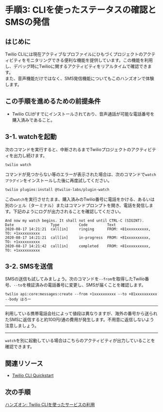 #  手順3: CLIを使ったステータスの確認とSMSの発信
## はじめに
Twilio CLIには現在アクティブなプロファイルにひもづくプロジェクトのアクティビティをモニタリングできる便利な機能を提供しています。この機能を利用し、デバッグ時にTwilioに関するアクティビティをリアルタイムで確認できます。  
また、音声機能だけではなく、SMS発信機能についてもこのハンズオンで体験します。

## この手順を進めるための前提条件
- Twilio CLIがすでにインストールされており、音声通話が可能な電話番号を購入済みであること。

## 3-1. watchを起動

次のコマンドを実行すると、中断されるまでTwilioプロジェクトのアクティビティを出力し続けます。

```
twilio watch
```

コマンドが見つからない等のエラーが表示された場合は、次のコマンドで`watchプラグイン`をインストールした後に再度試してください。

```
twilio plugins:install @twilio-labs/plugin-watch
```

この`watch`を実行させたまま、購入済みのTwilio番号に電話をかける、あるいは別のシェル（ターミナル）またはコマンドプロンプトを開き、電話を発信します。下記のようにログが出力されることを確認してください。
```
And now my watch begins. It shall not end until CTRL-C (SIGINT).
Date                 Type         Code         Text
2020-08-17 14:21:21  call[in]     ringing      FROM: +81xxxxxxxxxx, TO: +1xxxxxxxxxx
2020-08-17 14:21:21  call[in]     in-progress  FROM: +81xxxxxxxxxx, TO: +1xxxxxxxxxx
2020-08-17 14:21:42  call[in]     completed    FROM: +81xxxxxxxxxx, TO: +1xxxxxxxxxx
```

## 3-2. SMSを送信

SMSの送信も試してみましょう。次のコマンドを`--from`を取得したTwilio番号、`--to`を検証済みの電話番号に変更し、SMSが届くことを確認します。

```
twilio api:core:messages:create --from +1xxxxxxxxxx --to +81xxxxxxxxxx --body はろー
```

----

利用している携帯電話会社によって値段は異なりますが、海外の番号から送られたSMSに返信すると約100円/通の費用が発生します。不用意に返信しないよう注意しましょう。

----


`watch`を別に起動している場合はこちらのアクティビティが出力していることを確認できます。

## 関連リソース

- [Twilio CLI Quickstart](https://www.twilio.com/docs/twilio-cli/quickstart)



## 次の手順
[ハンズオン: Twilio CLIを使ったサービスの利用](../03-Use-Serverless-Toolkit/00-Overview.md)